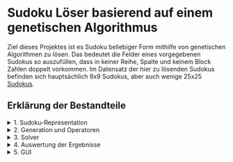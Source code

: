 # Sudoku Löser basierend auf einem genetischen Algorithmus
Ziel dieses Projektes ist es Sudoku beliebiger Form mithilfe von genetischen Algorithmen zu lösen.
Das bedeutet die Felder eines vorgegebenen Sudokus so auszufüllen, dass in keiner Reihe, Spalte und keinem Block Zahlen doppelt vorkommen. 
Im Datensatz der hier zu lösenden Sudokus befinden sich hauptsächlich 9x9 Sudokus, aber auch wenige 25x25 [Sudokus](data.zip).

## Erklärung der Bestandteile
<details margain_left="20px;">
  <summary>1. Sudoku-Representation</summary>

In [Sudoku.hpp](Code/Sudoku.hpp) wird die Klasse Sudoku definiert. Diese enthält neben Daten zur Gesamtgröße auch öfter verwendete Teilgrößen wie die Größe eines Blocks oder die Anzahl der Blöcke. Die Zahlen des Sudokus sind für einfacheren Zugriff in 2 verschiedenen Datenstrukturen gespeichert, die beide Zugriff auf 
die gleichen shared_ptr haben. Dabei ist die row_representation ein fortgehender 1D-Vektor, der die Reihen hintereinander speichert. Die grid_representation
ist ein 2D-Vektor, der in der ersten Dimension die Blöcke und in der zweiten Dimension die Reihen innerhalb der Blöcke speichert. Neben dem Standardkonstruktor werden auch ein Copy-Konstruktor, welcher eine tiefe Kopie erstellt und ein Size-Konstruktor, welcher ein mit Nullen gefülltes Sudoku der gegebenen Größe erstellt, implementiert. Bei jedem Konstruktor wird automatisch auch die grid_representation erstellt.
Es stehen außerdem Getter- ,Setter- sowie Ausgabefunktionen bereit.

Weiterhin ist die Klasse generisch implementiert, sodass sowohl float, als auch int Datentypen verwendet werden können. Die float Variante ist für das Berechnen von individuellen Fitnessbewertungen wichtig.
</details>

<details>
  <summary>2. Generation und Operatoren</summary>

In [Generation.hpp](Code/Generation.hpp) werden alle anderen wichtigen Funktionalitäten definiert. In dieser werden die ursprüngliche Populationsgröße und die momentan vorhandene gespeichert. Die Klasse hat neben dem original Sudoku, also dem ursprünglich gegebenem Input mit leeren Feldern, auch eine Menge von Lösungskandidaten (population). Für die Fitness werden außerdem die Fitnesswerte der gesamten Sudokus (fitness_sums), aber auch die der individuellen Felder (fitness_sudokus) gespeichert. Neben dem default Konstruktor existiert ein Konstruktor, der aus einem gegebenen Sudoku und einer Populationsgröße eine Population erstellt und diese je nach gewählter Methode initialisiert.

<details>
  <summary>2.1. Initialisierung</summary>

Für die Initialisierung können 2 verschiedene Methoden verwendet werden. Beide iterieren über jedes Element der Population.
1. Zufällige Initialisierung: Jedem Feld wird eine zufällige Zahl zugeordnet (1-9). Dabei wird allerdings darauf geachtet, dass in keinem Block eine Zahl doppelt vorkommt.
2. Schlaue Initialisierung: ist eine Erweiterung, die bei der Initialisierung nicht nur auf keine Kollisionen im Block achtet, sondern dazu auch zufällig
horizontal oder vertikal wählt und auch dort versucht die Kollisionen mit Reihen bzw. Spalten zu vermeiden. Das ist natürlich nicht immer mit wenig Rechenaufwand möglich.
Daher werden die wenigen Felder, für die sich keine Kandidaten in linearer Laufzeit findet, der nicht mit Reihe bzw. Spalte kollidiert, zufällig so belegt, dass wenigstens die Kollision im Block verhindert wird.
</details>

<details>
  <summary>2.2 Crossover</summary>

Für die Crossover Operation wird eine Operation definiert, die einen Wert n bekommt. Getauscht werden die n-1 Reihen von Blöcken jedes Eltern mit n-1 Reihen des anderen. Wird also auf ein 9x9-Sudoku Crossover von 3 angewendet, werden auch 3 Eltern benötigt. 
Ein sinnvoller Spezialfall für 9x9-Sudokus ist dabei Crossover(2), bei dem nur die mittlere Reihe des einen Eltern durch die des anderen getauscht wird.
Auch wenn theoretisch mehr Möglichkeiten bestehen bietet die Klasse nur das 2-Punkt-Crossover (Crossover(2)) und das diagonale Crossover(Crossover(3)) nach außen an.

</details>

<details>
  <summary>2.3 Fitness</summary>
Für die Fitness werden die Anzahl der Kollisionen in Reihen und Spalten berechnet. Dabei werden für jedes Feld die Summe der Kollisionen berechnet. Für das gesamte Sudoku werden alle Teilkollisionswerte aufsummiert.

Zu beachten ist das die durch diese Methoden berechnete Fitness möglichst niedrig sein sollte. Eine Fitness von 0 entspricht dabei der perfekten Lösung.

</details>

<details>
  <summary>2.3 Selektion</summary>

Für die Selektion existieren 2 Möglichkeiten.
1. Ordnung der Individuen nach ihrer Fitness und auswählen dann der besten n (abhängig von der gewählten keeping_percentage) Individuen aus.
2. Stochastic-Universal-Sampling: Normalisiert alle Fitnesswerte durch MinMax-Normalisierung und zieht diese vom Maximum ab, sodass der niedrigste Wert der schlechtesten Fitness entspricht. Bildet dann ein Roulette-Rad, wobei der Wert jedes Elementes dem Anteil auf dem Rad entspricht. Dann wird ein zufälliger Startpunkt zwischen 0 und 1 gewählt und von diesem aus werden in Schritten, deren Größe von der keeping_percentage abhängt, die Individuen solange ausgewählt, bis man wieder am Startpunkt ist und somit die gewünschte Populationsgröße erreicht hat.
</details>

<details>
  <summary>2.4 Mutation</summary>

Die Mutation nutzt den fitness_sudoku Vektor. Dabei wird für jedes Feld geschaut ob dieses einen Fitnesswert > 1 hat. Ist dies der Fall wird die Position in eine Liste swaps eingefügt. Weiterhin werden auch Felder mit Fitnesswert 0 mit einer Wahrscheinlichkeit von 1/9 eingefügt. Diese Liste wird zufällig gemischt und Felder werden in Paaren vertauscht. Sollte ein Feld übrig bleiben wird es einfach wieder an seinen Platz zurückgeschrieben.
</details>

<details>
  <summary>2.5 Abbruchkriterium</summary>

Die Funktion bricht ab, wenn in 25 aufeinanderfolgenden Generationen keine Verbesserung des Fitnesswertes erreicht wurde, denn dann kann man von einem lokalen Minimum ausgehen. Aufbauend darauf wären auch Versionen denkbar, die daraufhin eine neue Startpopulation schaffen.
</details>

<details>
  <summary>2.6 Sonstiges</summary>

Weiterhin stehen Funktionen zum Ausgeben der Population und Fitnesswerte bereit. Eine weitere bereitstehende Methode punish_same kann genutzt werden, um die Fitness von Individuen zu erhöhen (also zu verschlechtern), wenn diese in vielen Feldern mit anderen übereinstimmen.
</details>
</details>

<details>
  <summary>3. Solver</summary>

In [Solver.hpp](Code(NoGUI)/Solver.hpp) werden Funktionen so zusammengestellt, das sie von der GUI, aber auch ohne grafisches Interface genutzt werden können. 

Identisch für beides sind die 2 Funktionen zum Einlesen von Daten, wie Sie in data vorliegen. Dabei werden mit # beginnende Zeilen ignoriert und alle anderen Reihenweise eingelesen, wobei 0 für ein leeres Feld und [1-9] für den jeweiligen Wert steht. Das Einlesen von 25x25 unterscheidet sich leicht, da dort auch zweistellige Zahlen vorkommen.

Weiterhin steht für die GUI eine Konstruktor für die Initialisierung mithilfe eines aus den [Testdaten](data/testdata) über die ID [0-39] ausgewählten Sudokus und einer Populationsgröße bereit. 
Dazu wird eine Methode step() definiert, die einen Generationsschritt durchführt und den Fitnesswert und Aufbau des besten Individuums, sowie den Durchschnitts- und Bestwert der Population zurückgibt.

Mit [ModuleExport.cpp](Code(NoGUI)/ModuleExport.cpp) wurden diese als Python-Module exportiert, sodass sie auch in der GUI verwendet werden können.

Für die Nutzung ohne GUI steht die Funktion testcase bereit, bei der eine Menge von Sudokus, sowie eine Populationsgröße und Selektionsparameter übergeben werden können, welche dann in Reihenfolge gelöst werden. Dabei wird auch die benötigte Zeit und die Anzahl der Generationen ausgegeben.
</details>

<details>
  <summary>4. Auswertung der Ergebnisse</summary>

Um das Programm zu testen wird die Datei [testdata](data/testdata) verwendet. In dieser sind zu jeder der Schwierigkeiten (leicht, mittel, schwer, Experte) 10 Sudokus hinterlegt. 
Die Initialisierungsmethode schien außer auf den Startwert der Fitness für den Verlauf der Fitness keinen Einfluss zu haben. 
Als beste Methode konnte die Kombination aus diagonalem Crossover und simpler Selektion der besten 20 % empirisch bestimmt werden.
Die Auswirkungen der unterschiedlichen Populationsgrößen sind dabei wie folgt:

#### 1. Populationsgröße 100

|Schwierigkeit|gelöst (%)|durchschnittliche Zeit|durchschnittliche Generationen|durchschnittliche Zeit(Abbruch)|
|:-:|:-:|:-:|:-:|:-:|
|Leicht|100|1102|7.2|-|
|Mittel|60|2721|18.8|6381|
|Schwer|0|0|9412|
|Experte|0|0|9583|

#### 2. Populationsgröße 500
|Schwierigkeit|gelöst (%)|durchschnittliche Zeit|durchschnittliche Generationen|durchschnittliche Zeit(Abbruch)|
|:-:|:-:|:-:|:-:|:-:|
|Leicht|100|4662|5.6|-|
|Mittel|90|13222|11|35048|
|Schwer|50|25979|32,4|53385|
|Experte|0|0|0|51216|

#### 3. Populationsgröße 1000
|Schwierigkeit|gelöst (%)|durchschnittliche Zeit|durchschnittliche Generationen|durchschnittliche Zeit(Abbruch)
|:-:|:-:|:-:|:-:|:-:|
|Leicht|100|9208|5.3|-|
|Mittel|100|24384|14.8|-|
|Schwer|60|43039|25.5|87460|
|Experte|20|91698|54,5|123294|

</details>

<details>
<summary>5. GUI</summary>
<details>
<summary>5.1 Implementierung</summary>
Um die GUI zu implementieren wurde das Python-Modul pygame verwendet. 
Dabei wurde ein Startbildschirm, sowie der Simulationsbildschirm implementiert. Neben dem selbst gezeichneten Sudoku Feld und Knöpfen, sowie Eingabefeldern wurde auch ein Graph implementiert, der den Verlauf der Fitness über die Generationen anzeigt.

Für jeden Simulationsschritt wird die in C++ definierte Methode
mit entsprechenden Übergabewerten aufgerufen. Die Rückgabewerte werden dann in der GUI verarbeitet und angezeigt.

</details>
<details>
<summary>5.2 Anwendung</summary>

Das GUI nutzt die oben beschriebenen Methoden um grafisch den Prozess der Lösung zu zeigen. 
Sie kann mit Debian über (GUI.sh)[GUI.sh] und mit Windows über (GUI.bat)[GUI.bat] gestartet werden.
Vorraussetung ist Python. Die Module matplotlib und pygame werden über pip installiert.

Zunächst wird Populationsgröße und Sudokuauswahl abgefragt. 
Empfehlenswert sind Werte, die sich an der obigen Auswertung orientieren.
Die verschiedenen ungelösten Sudokus in aufbearbeiteter Form können dabei in der Datei [Sudokus](Sudokus) gefunden werden (0 = leeres Feld).

Anschließend wird das Sudoku angezeigt. Dabei werden ursprünglich gegebene Felder grün und Felder mit Kollisionen rot markiert. 
Es werden auch die Anzahl an Generationen und die Gesamtzahl an Kollisionen im besten Sudoku dieser Generation gezeigt. Weiterhin werden in einem Graph die Best- und Durchschnittswerte der Generationen angezeigt.

Über den Parameter Schrittweite kann eingestellt werden, wie viele Generationen pro Schritt berechnet werden sollen. 
Mit dem Button "Schritt" wird dann die entsprechende Anzahl an Generationen berechnet und das beste Individuum, sowie der Verlauf der Fitness angezeigt. Dabei kann es bei höheren Generationszahlen (>500) durchaus zu längeren Wartezeiten kommen.

In der Simulation werden dabei die oben empirisch ermittelten Bestwerte, also diagonales Crossover und die triviale Selektion verwendet. Die Selektionsrate kann zwischen jedem Schritt angepasst werden.

Ein zwingendes Abbruchkriterium ist nicht definiert. Vielmehr kann der Nutzer anhand der angezeigten durchschnittlichen Fitness der jeweiligen Generationen selbst entscheiden.

Über "Reset" kann zum Startbildschirm zurückgekehrt werden.
"0. Gen" setzt die Simulation mit gleicher Populationsgröße und gleichem Sudoku zurück und schafft eine neue Startpopulation.
</details>
